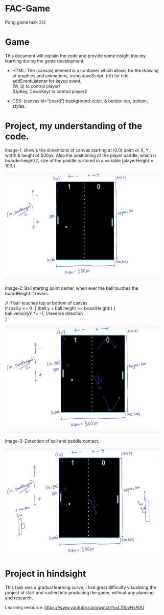 # FAC-Game
Pong game task 2/2


# Game

This document will explain the code and provide some insight into my learning during the game development. 

- HTML: The (canvas) element is a container which allows for the drawing of graphics and animations, using JavaScript.
(h1) for title. 
addEventListener for keyup event,<br>(W, S) to control player1<br>(UpKey, DownKey) to control player2 

- CSS: (canvas id="board") background-color, & border-top, bottom, styles. 


# Project, my understanding of the code.
Image-1: show's the dimentions of canvas starting at (0.0) point or X, Y. width & height of 500px. Also the positioning of the player paddle, which is boarderheight/2, size of the paddle is stored in a variable (playerHeight = 100;)

<img src="/img's%20readme/1.png" alt="" width="850" height="350">

Image-2: Ball starting point center, when ever the ball touches the boardHeight it revers.    

// if ball touches top or bottom of canvas<br>
    if (ball.y <= 0 || (ball.y + ball.height >= boardHeight)) {<br>
        ball.velocityY *= -1; //reverse direction<br> 
    }

<img src="/img's%20readme/2.png" alt="" width="850" height="350">

Image-3: Detection of ball and paddle contact. 

<img src="/img's%20readme/3.png" alt="" width="850" height="350">

# Project in hindsight
This task was a gradual learning curve, i had great difficulty visualizing the project at start and rushed into producing the game, without any planning and research.

Learning resource: https://www.youtube.com/watch?v=LTtfoyHxAVU